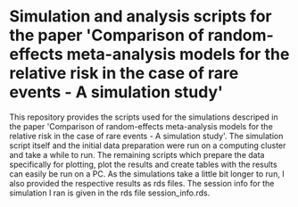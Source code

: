 # Simulation and analysis scripts for the paper 'Comparison of random-effects meta-analysis models for the relative risk in the case of rare events - A simulation study'

This repository provides the scripts used for the simulations descriped in the paper 'Comparison of random-effects meta-analysis models for the relative risk in the case of rare events - A simulation study'. The simulation script itself and the initial data preparation were run on a computing cluster and take a while to run. The remaining scripts which prepare the data specifically for plotting, plot the results and create tables with the results can easily be run on a PC. As the simulations take a little bit longer to run, I also provided the respective results as rds files. The session info for the simulation I ran is given in the rds file session_info.rds.
